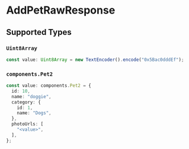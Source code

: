 # AddPetRawResponse


## Supported Types

### `Uint8Array`

```typescript
const value: Uint8Array = new TextEncoder().encode("0x5Bac0dddEf");
```

### `components.Pet2`

```typescript
const value: components.Pet2 = {
  id: 10,
  name: "doggie",
  category: {
    id: 1,
    name: "Dogs",
  },
  photoUrls: [
    "<value>",
  ],
};
```

